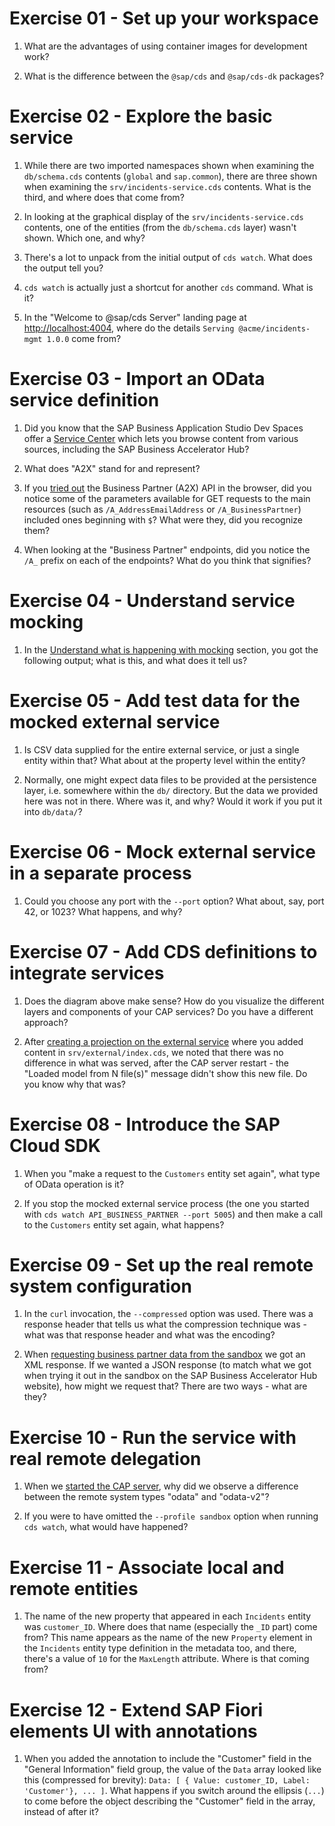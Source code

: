 # Exercise 01 - Set up your workspace


1. What are the advantages of using container images for development work?

1. What is the difference between the `@sap/cds` and `@sap/cds-dk` packages?


# Exercise 02 - Explore the basic service


1. While there are two imported namespaces shown when examining the `db/schema.cds` contents (`global` and `sap.common`), there are three shown when examining the `srv/incidents-service.cds` contents. What is the third, and where does that come from?

1. In looking at the graphical display of the `srv/incidents-service.cds` contents, one of the entities (from the `db/schema.cds` layer) wasn't shown. Which one, and why?

1. There's a lot to unpack from the initial output of `cds watch`. What does the output tell you?

1. `cds watch` is actually just a shortcut for another `cds` command. What is it?

1. In the "Welcome to @sap/cds Server" landing page at <http://localhost:4004>, where do the details `Serving @acme/incidents-mgmt 1.0.0` come from?


# Exercise 03 - Import an OData service definition


1. Did you know that the SAP Business Application Studio Dev Spaces offer a [Service Center](https://help.sap.com/docs/SAP%20Business%20Application%20Studio/9d1db9835307451daa8c930fbd9ab264/1e8ec75c9c784b51a91c7370f269ff98.html) which lets you browse content from various sources, including the SAP Business Accelerator Hub? 




1. What does "A2X" stand for and represent?

1. If you [tried out](https://api.sap.com/api/API_BUSINESS_PARTNER/tryout) the Business Partner (A2X) API in the browser, did you notice some of the parameters available for GET requests to the main resources (such as `/A_AddressEmailAddress` or `/A_BusinessPartner`) included ones beginning with `$`? What were they, did you recognize them?

1. When looking at the "Business Partner" endpoints, did you notice the `/A_` prefix on each of the endpoints? What do you think that signifies?


# Exercise 04 - Understand service mocking


1. In the [Understand what is happening with mocking](#understand-what-is-happening-with-mocking) section, you got the following output; what is this, and what does it tell us?


# Exercise 05 - Add test data for the mocked external service


1. Is CSV data supplied for the entire external service, or just a single entity within that? What about at the property level within the entity?

1. Normally, one might expect data files to be provided at the persistence layer, i.e. somewhere within the `db/` directory. But the data we provided here was not in there. Where was it, and why? Would it work if you put it into `db/data/`?


# Exercise 06 - Mock external service in a separate process


1. Could you choose any port with the `--port` option? What about, say, port 42, or 1023? What happens, and why? 


# Exercise 07 - Add CDS definitions to integrate services


1. Does the diagram above make sense? How do you visualize the different layers and components of your CAP services? Do you have a different approach?

1. After [creating a projection on the external service](#create-a-projection-on-the-external-service) where you added content in `srv/external/index.cds`, we noted that there was no difference in what was served, after the CAP server restart - the "Loaded model from N file(s)" message didn't show this new file. Do you know why that was?


# Exercise 08 - Introduce the SAP Cloud SDK


1. When you "make a request to the `Customers` entity set again", what type of OData operation is it?

1. If you stop the mocked external service process (the one you started with `cds watch API_BUSINESS_PARTNER --port 5005`) and then make a call to the `Customers` entity set again, what happens?


# Exercise 09 - Set up the real remote system configuration


1. In the `curl` invocation, the `--compressed` option was used. There was a response header that tells us what the compression technique was - what was that response header and what was the encoding?

1. When [requesting business partner data from the sandbox](#retry-the-request-using-the-api-key) we got an XML response. If we wanted a JSON response (to match what we got when trying it out in the sandbox on the SAP Business Accelerator Hub website), how might we request that? There are two ways - what are they?


# Exercise 10 - Run the service with real remote delegation


1. When we [started the CAP server](#start-the-cap-server), why did we observe a difference between the remote system types "odata" and "odata-v2"?

1. If you were to have omitted the `--profile sandbox` option when running `cds watch`, what would have happened?


# Exercise 11 - Associate local and remote entities


1. The name of the new property that appeared in each `Incidents` entity was `customer_ID`. Where does that name (especially the `_ID` part) come from? This name appears as the name of the new `Property` element in the `Incidents` entity type definition in the metadata too, and there, there's a value of `10` for the `MaxLength` attribute. Where is that coming from?


# Exercise 12 - Extend SAP Fiori elements UI with annotations


1. When you added the annotation to include the "Customer" field in the "General Information" field group, the value of the `Data` array looked like this (compressed for brevity): `Data: [ { Value: customer_ID, Label: 'Customer'}, ... ]`. What happens if you switch around the ellipsis (`...`) to come before the object describing the "Customer" field in the array, instead of after it? 

